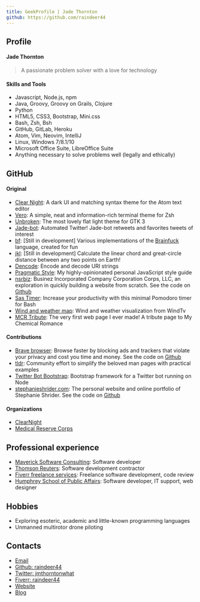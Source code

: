 ```yaml
---
title: GeekProfile | Jade Thornton
github: https://github.com/raindeer44
---
```


## Profile
#### Jade Thornton
> A passionate problem solver with a love for technology

#### Skills and Tools
- Javascript, Node.js, npm
- Java, Groovy, Groovy on Grails, Clojure
- Python
- HTML5, CSS3, Bootstrap, Mini.css
- Bash, Zsh, Bsh
- GitHub, GitLab, Heroku
- Atom, Vim, Neovim, IntelliJ
- Linux, Windows 7/8.1/10
- Microsoft Office Suite, LibreOffice Suite
- Anything necessary to solve problems well (legally and ethically)

## GitHub

#### Original
- [Clear Night](https://atom.io/packages/clear-night-ui): A dark UI and matching syntax theme for the Atom text editor
- [Vero](https://github.com/Raindeer44/vero): A simple, neat and information-rich terminal theme for Zsh
- [Unbroken](https://github.com/Raindeer44/unbroken): The most lovely flat light theme for GTK 3
- [Jade-bot](https://github.com/Raindeer44/jade-bot): Automated Twitter! Jade-bot retweets and favorites tweets of interest
- [bf](https://github.com/Raindeer44/bf): [Still in development] Various implementations of the [Brainfuck](https://en.wikipedia.org/wiki/Brainfuck) language, created for fun
- [jkl](https://github.com/Raindeer44/jkl): [Still in development] Calculate the linear chord and great-circle distance between any two points on Earth!
- [Dencode](https://jmthornton.net/tools/dencode): Encode and decode URI strings
- [Pragmatic Style](https://github.com/Raindeer44/pragmatic-js-style): My highly-opinionated personal JavaScript style guide
- [nsrbiz](https://www.youtube.com/watch?v=HMi-g9iGVew&feature=youtu.be): Businez Incorporated Company Corporation Corps, LLC, an exploration in quickly building a website from scratch. See the code on [Github](https://github.com/Raindeer44/_nsrbiz)
- [Sas Timer](https://github.com/Raindeer44/sas-timer): Increase your productivity with this minimal Pomodoro timer for Bash
- [Wind and weather map](https://jmthornton.net/projects/wind-map): Wind and weather visualization from WindTv
- [MCR Tribute](http://127.0.0.1:8081/projects/tribute): The very first web page I ever made! A tribute page to My Chemical Romance

#### Contributions
- [Brave browser](https://www.brave.com/): Browse faster by blocking ads and trackers that violate your privacy and cost you time and money. See the code on [Github](https://github.com/brave/browser-laptop)
- [tldr](http://tldr.sh/): Community effort to simplify the beloved man pages with practical examples
- [Twitter Bot Bootstrap](https://github.com/spences10/twitter-bot-bootstrap): Bootstrap framework for a Twitter bot running on Node
- [stephanieshrider.com](https://stephanieshrider.com/): The personal website and online portfolio of Stephanie Shrider. See the code on [Github](https://github.com/sshrid/sshrid.github.io)

#### Organizations
- [ClearNight](https://github.com/ClearNight)
- [Medical Reserve Corps](https://www.ready.gov/medical-reserve-corps)

## Professional experience
- [Maverick Software Consulting](http://mavericksoftwareconsulting.com/): Software developer
- [Thomson Reuters](https://www.thomsonreuters.com/en.html): Software development contractor
- [Fiverr freelance services](https://www.fiverr.com/): Freelance software development, code review
- [Humphrey School of Public Affairs](https://www.hhh.umn.edu/): Software developer, IT support, web designer

## Hobbies
- Exploring esoteric, academic and little-known programming languages
- Unmanned multirotor drone piloting

## Contacts
- [Email](https://jmthornton.net/contact)
- [Github: raindeer44](https://github.com/raindeer44)
- [Twitter: jmthorntonwhat](https://twitter.com/jmthorntonwhat)
- [Fiverr: raindeer44](https://www.fiverr.com/raindeer44)
- [Website](https://jmthornton.net)
- [Blog](https://blog.jmthornton.net)
